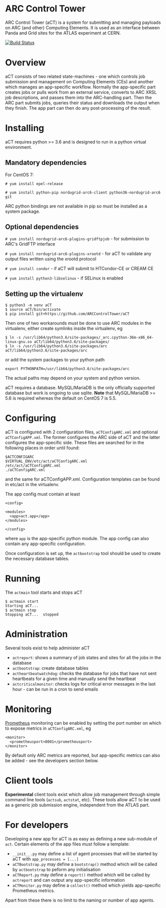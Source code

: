 # ARC Control Tower

ARC Control Tower (aCT) is a system for submitting and managing payloads on ARC (and other) Computing Elements. It is used as an interface between Panda and Grid sites for the ATLAS experiment at CERN.

[![Build Status](https://travis-ci.com/ARCControlTower/aCT.svg?branch=master)](https://travis-ci.com/ARCControlTower/aCT)

# Overview

aCT consists of two related state-machines - one which controls job submission and management on Computing Elements (CEs) and another which manages an app-specific workflow. Normally the app-specific part creates jobs or pulls work from an external service, converts to ARC XRSL job descriptions, and passes them into the ARC-handling part. Then the ARC part submits jobs, queries their status and downloads the output when they finish. The app part can then do any post-processing of the result.

# Installing

aCT requires python >= 3.6 and is designed to run in a python virtual environment.

## Mandatory dependencies

For CentOS 7:

`# yum install epel-release`

`# yum install python-pip nordugrid-arc6-client python36-nordugrid-arc6 git`

ARC python bindings are not available in pip so must be installed as a system package.

## Optional dependencies

`# yum install nordugrid-arc6-plugins-gridftpjob` - for submission to ARC's GridFTP interface

`# yum install nordugrid-arc6-plugins-xrootd` - for aCT to validate any output files written using the xrootd protocol

`# yum install condor` - if aCT will submit to HTCondor-CE or CREAM CE

`# yum install python3-libselinux` - if SELinux is enabled

## Setting up the virtualenv

```
$ python3 -m venv aCT
$ source aCT/bin/activate
$ pip install git+https://github.com/ARCControlTower/aCT
```

Then one of two workarounds must be done to use ARC modules in the virtualenv, either create symlinks inside the virtualenv, eg
```
$ ln -s /usr/lib64/python3.6/site-packages/_arc.cpython-36m-x86_64-linux-gnu.so aCT/lib64/python3.6/site-packages/
$ ln -s /usr/lib64/python3.6/site-packages/arc aCT/lib64/python3.6/site-packages/arc
```
or add the system packages to your python path
```
export PYTHONPATH=/usr/lib64/python3.6/site-packages/arc
```
The actual paths may depend on your system and python version.

aCT requires a database. MySQL/MariaDB is the only officially supported database but work is ongoing to use sqlite. __Note__ that MySQL/MariaDB >= 5.6 is required whereas the default on CentOS 7 is 5.5.

# Configuring

aCT is configured with 2 configuration files, `aCTConfigARC.xml` and optional `aCTConfigAPP.xml`. The former configures the ARC side of aCT and the latter configures the app-specific side. These files are searched for in the following places in order until found:
```
$ACTCONFIGARC
$VIRTUAL_ENV/etc/act/aCTConfigARC.xml
/etc/act/aCTConfigARC.xml
./aCTConfigARC.xml
```
and the same for aCTConfigAPP.xml. Configuration templates can be found in etc/act in the virtualenv.

The app config must contain at least

```
<config>

<modules>
  <app>act.app</app>
</modules>

</config>
```

where `app` is the app-specific python module. The app config can also contain any app-specific configuration.

Once configuration is set up, the `actbootstrap` tool should be used to create the necessary database tables.

# Running

The `actmain` tool starts and stops aCT
```
$ actmain start
Starting aCT... 
$ actmain stop
Stopping aCT...  stopped
```

# Administration

Several tools exist to help administer aCT

- `actreport`: shows a summary of job states and sites for all the jobs in the database
- `actbootstrap`: create database tables
- `actheartbeatwatchdog`: checks the database for jobs that have not sent heartbeats for a given time and manually send the heartbeat
- `actcriticalmonitor`: checks logs for critical error messages in the last hour - can be run in a cron to send emails

# Monitoring

[Prometheus](https://prometheus.io/) monitoring can be enabled by setting the port number on which to expose metrics in `aCTConfigARC.xml`, eg

```
<monitor>
  <prometheusport>8001</prometheusport>
</monitor>
```

By default only ARC metrics are reported, but app-specific metrics can also be added - see the developers section below.

# Client tools

__Experimental__ client tools exist which allow job management through simple command line tools (`actsub`, `actstat`, etc). These tools allow aCT to be used as a generic job submission engine, independent from the ATLAS part.

# For developers

Developing a new app for aCT is as easy as defining a new sub-module of `act`. Certain elements of the app files must follow a template:

- `__init__.py` may define a list of agent processes that will be started by aCT with `app_processes = [...]`
- `aCTBootstrap.py` may define a `bootstrap()` method which will be called by `actbootstrap` to peform any initialisation
- `aCTReport.py` may define a `report()` method which will be called by `actreport` and can output any app-specific information
- `aCTMonitor.py` may define a `collect()` method which yields app-specific Prometheus metrics.

Apart from these there is no limit to the naming or number of app agents.
